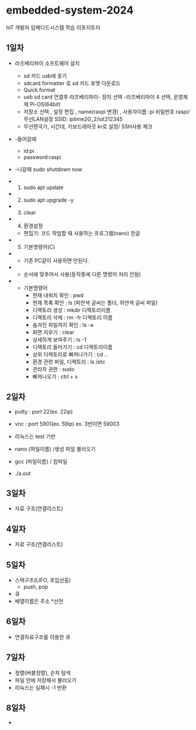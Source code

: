 # embedded-system-2024
IoT 개발자 임베디드시스템 학습 리포지토리

## 1일차 

- 라즈베리파이 소프트웨어 설치
	- sd 카드 usb에 꽂기 
 	- sdcard formatter 로 sd 카드 포맷 다운로드
	- Quick format
	- usb sd card 연결후 라즈베리파이- 장치 선택 -라즈베리파이 4 선택, 운영체제 Pi-OS(64bit)
	- 저장소 선택 , 설정 편집 , name(raspi 변경) , 사용자이름: pi 비밀번호 raspi/ 무선LAN설정 SSID: iptime2G_2/iot212345
	- 무선랜국가, 시간대, 키보드레아웃 kr로 설정/ SSH사용 체크 

- -들어갈때
	- id:pi
	- password:raspi

- -나갈때 sudo shutdown now

- 	1. sudo apt update
- 	2. sudo apt upgrade -y
- 	3. clear
- 	4. 환경설정
	- 편집기: 코드 작업할 때 사용하는 프로그램(nano) 한글
- 	5. 기본명령어(C)
- * 기존 PC같이 사용하면 안된다.
- - 순서에 맞추어서 사용(동작중에 다른 명령어 처리 안됨)

- - 기본명령어
	- 현재 내위치 확인 : pwd
	- 현재 목록 확인 : ls (파란색 글씨는 폴더, 하얀색 글씨 파일)
	- 디렉토리 생성 : mkdir 디렉토리이름
	- 디렉토리 삭제 : rm -fr 디렉토리 이름
	- 숨겨진 파일까지 확인 : ls -a
	- 화면 지우기 : clear
	- 상세하게 보여주기 : ls -1
	- 디렉토리 들어가기 : cd 디렉토리이름
	- 상위 디렉토리로 빠져나가기 : cd ..
	- 환경 관련 파일, 디렉토리 : ls /etc
	- 관리자 권한 : sudo
	- 빠져나오기 : ctrl + x
	
	
	
## 2일차

- putty : port 22(ex. 22ip)
- vnc : port 5901(ex. 59ip) ex. 3번이면 59003

- 리눅스는 test 기반
- nano (파일이름) /생성 파일 불러오기
- gcc (파일이름) / 컴파일 
- ./a.out 

## 3일차

- 자료 구조(연결리스트)

## 4일차

- 자료 구조(연결리스트)

## 5일차

- 스택구조(LIFO, 후입선출)
	- push, pop
- 큐 
- 배열이름은 주소 *선언

## 6일차

- 연결자료구조를 이용한 큐

## 7일차 

- 정렬(버블정렬), 순차 탐색
- 파일 안에 저장해서 불러오기 
- 리눅스는 실패시 -1 반환

## 8일차

- 